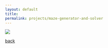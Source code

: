 ```yaml
---
layout: default
title: 
permalink: projects/maze-generator-and-solver
---
```




![](/assets/images/projects/.png)

[back](./)